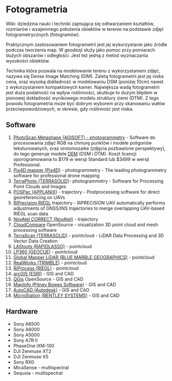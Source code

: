 # Fotogrametria 

Wiki: dziedzina nauki i techniki zajmująca się odtwarzaniem kształtów, rozmiarów i wzajemnego położenia obiektów w terenie na podstawie zdjęć fotogrametrycznych (fotogramów).

Praktycznym zastosowaniem fotogrametrii jest jej wykorzystanie jako źródła podczas tworzenia map. W geodezji służy jako pomoc przy pomiarach dużych obszarów i odległości. Jest też jedną z metod wyznaczania wysokości obiektów.

Technika która pozwala na modelowanie terenu z wykorzystaniem zdjęć, nazywa się Dense Image Matching (DIM).
Zaletą fotogrametrii jest jej niska cena, oraz wysoką dokładność w modelowaniu DSM (poniżej 10cm) nawet z wykorzystaniem kompaktowych kamer.
Największa wadą fotogrametrii jest duża podatność na wpływ roślinności, skutkuje to dużym błędem w pionowej dokładność wynikowego modelu struktury ziemi (DTM).
Z tego powodu fotogrametria może być dobrym wyborem przy skanowaniu wałów przeciwpowodziowych, w okresie, gdy roślinność jest niska.
## Software


1. [PhotoScan Metashape (AGISOFT) - photogrammetry](https://www.agisoft.com/) - Software do procesowania zdjęć RGB na chmurę punktów i  modele poligonów teksturowanych, oraz orotomozaike (zdjęcia pozbawione perspektywy), do tego generuje modele [DEM](https://pl.wikipedia.org/wiki/Numeryczny_model_terenu) (DSM i DTM). Koszt licencji oporogramowania to $179 w wersji Standard lub $3499 w wersji Professional.
2. [Pix4D mapper (Pix4D)](https://www.pix4d.com/product/pix4dmapper-photogrammetry-software) - photogrammetry - The leading photogrammetry software for professional drone mapping
3. [TerraPhoto (TERRASOLID)](http://www.terrasolid.com/home.php)- photogrammetry - Software for Processing Point Clouds and Images
4. [POSPac (APPLANIX)](https://www.applanix.com/products/pospac-mms.htm) - trajectory - Postprocessing software for direct georeferencing on UAVs
5. [RiPrecision RIEGL](http://www.riegl.com/products/software-packages/riprecision-uav/) trajectory - RiPRECISION UAV automatically performs adjustments of GNSS/INS trajectories to merge overlapping UAV-based RIEGL scan data
6. [NovAtel CORRECT (NovAtel)](https://www.novatel.com/solutions/novatel-correct-positioning/) - trajectory
7. [CloudCompare](https://www.danielgm.net/cc/) OpenSource - visualization 3D point cloud and mesh processing software
8. [TerraScan (TERRASOLID)](http://www.terrasolid.com/products/terrascanpage.php) - pointcloud - LiDAR Data Processing and 3D Vector Data Creation
9. [LAStools (RAPIDLASSO)](https://rapidlasso.com/LAStools/) - pointcloud
10. [LP360 (GEOCUE)](https://geocue.com/products/lp-360/) - pointcloud
11. [Global Mapper LiDAR (BLUE MARBLE GEOGRAPHICS)](https://www.bluemarblegeo.com/products/global-mapper-lidar.php) - pointcloud
12. [RealWorks (TRIMBLE)](https://geospatial.trimble.com/products-and-solutions/trimble-realworks) - pointcloud
13. [RiProcess (RIEGL)]([http://www.riegl.com/products/software-packages/riprocess/](http://www.riegl.com/products/software-packages/riprocess/)) - pointcloud
14. [arcGIS (ESRI)](https://www.esri.com/en-us/arcgis/about-arcgis/overview) - GIS and CAD
15. [QGis](https://www.qgis.org/en/site/) OpenSource - GIS and CAD
16. [MapInfo (Pitney Bowes Software)](https://www.pitneybowes.com/us/location-intelligence/geographic-information-systems/mapinfo-pro.html) - GIS and CAD
17. [AutoCAD (Autodesk)](https://www.autodesk.pl/products/autocad/included-toolsets/autocad-map-3d) - GIS and CAD
18. [MicroStation (BENTLEY SYSTEMS)](https://www.bentley.com/pl/products/brands/microstation) - GIS and CAD

## Hardware

- Sony A6500
- Sony A6000
- Sony A5000
- Sony A7R II
- PhaseOne iXM-100
- DJI Zenmuse XT2
- DJI Zenmuse X5
- Sony RX0
- MicaSense - multispectral
- Sequoia - multispectral

